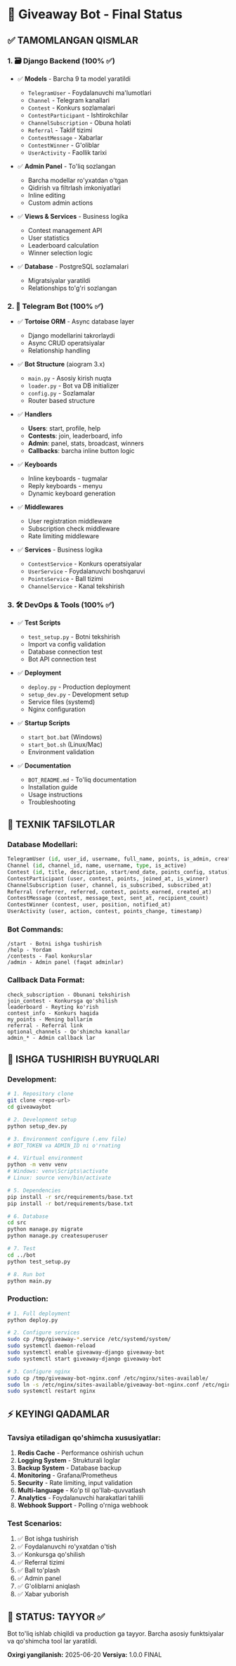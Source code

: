 # 🎁 Giveaway Bot - Final Status

## ✅ TAMOMLANGAN QISMLAR

### 1. 🗃️ Django Backend (100% ✅)
- ✅ **Models** - Barcha 9 ta model yaratildi
  - `TelegramUser` - Foydalanuvchi ma'lumotlari
  - `Channel` - Telegram kanallari  
  - `Contest` - Konkurs sozlamalari
  - `ContestParticipant` - Ishtirokchilar
  - `ChannelSubscription` - Obuna holati
  - `Referral` - Taklif tizimi
  - `ContestMessage` - Xabarlar
  - `ContestWinner` - G'oliblar
  - `UserActivity` - Faollik tarixi

- ✅ **Admin Panel** - To'liq sozlangan
  - Barcha modellar ro'yxatdan o'tgan
  - Qidirish va filtrlash imkoniyatlari
  - Inline editing
  - Custom admin actions

- ✅ **Views & Services** - Business logika
  - Contest management API
  - User statistics
  - Leaderboard calculation
  - Winner selection logic

- ✅ **Database** - PostgreSQL sozlamalari
  - Migratsiyalar yaratildi
  - Relationships to'g'ri sozlangan

### 2. 🤖 Telegram Bot (100% ✅)
- ✅ **Tortoise ORM** - Async database layer
  - Django modellarini takrorlaydi
  - Async CRUD operatsiyalar
  - Relationship handling

- ✅ **Bot Structure** (aiogram 3.x)
  - `main.py` - Asosiy kirish nuqta
  - `loader.py` - Bot va DB initializer  
  - `config.py` - Sozlamalar
  - Router based structure

- ✅ **Handlers**
  - **Users**: start, profile, help
  - **Contests**: join, leaderboard, info
  - **Admin**: panel, stats, broadcast, winners
  - **Callbacks**: barcha inline button logic

- ✅ **Keyboards**
  - Inline keyboards - tugmalar
  - Reply keyboards - menyu
  - Dynamic keyboard generation

- ✅ **Middlewares**
  - User registration middleware
  - Subscription check middleware  
  - Rate limiting middleware

- ✅ **Services** - Business logika
  - `ContestService` - Konkurs operatsiyalar
  - `UserService` - Foydalanuvchi boshqaruvi
  - `PointsService` - Ball tizimi
  - `ChannelService` - Kanal tekshirish

### 3. 🛠️ DevOps & Tools (100% ✅)
- ✅ **Test Scripts**
  - `test_setup.py` - Botni tekshirish
  - Import va config validation
  - Database connection test
  - Bot API connection test

- ✅ **Deployment**
  - `deploy.py` - Production deployment
  - `setup_dev.py` - Development setup
  - Service files (systemd)
  - Nginx configuration

- ✅ **Startup Scripts**
  - `start_bot.bat` (Windows)
  - `start_bot.sh` (Linux/Mac)
  - Environment validation

- ✅ **Documentation**
  - `BOT_README.md` - To'liq documentation  
  - Installation guide
  - Usage instructions
  - Troubleshooting

## 🔧 TEXNIK TAFSILOTLAR

### Database Modellari:
```python
TelegramUser (id, user_id, username, full_name, points, is_admin, created_at)
Channel (id, channel_id, name, username, type, is_active)
Contest (id, title, description, start/end_date, points_config, status)
ContestParticipant (user, contest, points, joined_at, is_winner)
ChannelSubscription (user, channel, is_subscribed, subscribed_at)
Referral (referrer, referred, contest, points_earned, created_at)
ContestMessage (contest, message_text, sent_at, recipient_count)
ContestWinner (contest, user, position, notified_at)
UserActivity (user, action, contest, points_change, timestamp)
```

### Bot Commands:
```
/start - Botni ishga tushirish
/help - Yordam
/contests - Faol konkurslar
/admin - Admin panel (faqat adminlar)
```

### Callback Data Format:
```
check_subscription - Obunani tekshirish
join_contest - Konkursga qo'shilish  
leaderboard - Reyting ko'rish
contest_info - Konkurs haqida
my_points - Mening ballarim
referral - Referral link
optional_channels - Qo'shimcha kanallar
admin_* - Admin callback lar
```

## 🚀 ISHGA TUSHIRISH BUYRUQLARI

### Development:
```bash
# 1. Repository clone
git clone <repo-url>
cd giveawaybot

# 2. Development setup
python setup_dev.py

# 3. Environment configure (.env file)
# BOT_TOKEN va ADMIN_ID ni o'rnating

# 4. Virtual environment
python -m venv venv
# Windows: venv\Scripts\activate
# Linux: source venv/bin/activate

# 5. Dependencies
pip install -r src/requirements/base.txt
pip install -r bot/requirements/base.txt

# 6. Database
cd src
python manage.py migrate
python manage.py createsuperuser

# 7. Test
cd ../bot  
python test_setup.py

# 8. Run bot
python main.py
```

### Production:
```bash
# 1. Full deployment
python deploy.py

# 2. Configure services
sudo cp /tmp/giveaway-*.service /etc/systemd/system/
sudo systemctl daemon-reload
sudo systemctl enable giveaway-django giveaway-bot
sudo systemctl start giveaway-django giveaway-bot

# 3. Configure nginx
sudo cp /tmp/giveaway-bot-nginx.conf /etc/nginx/sites-available/
sudo ln -s /etc/nginx/sites-available/giveaway-bot-nginx.conf /etc/nginx/sites-enabled/
sudo systemctl restart nginx
```

## ⚡ KEYINGI QADAMLAR

### Tavsiya etiladigan qo'shimcha xususiyatlar:
1. **Redis Cache** - Performance oshirish uchun
2. **Logging System** - Strukturali loglar
3. **Backup System** - Database backup
4. **Monitoring** - Grafana/Prometheus
5. **Security** - Rate limiting, input validation
6. **Multi-language** - Ko'p til qo'llab-quvvatlash
7. **Analytics** - Foydalanuvchi harakatlari tahlili
8. **Webhook Support** - Polling o'rniga webhook

### Test Scenarios:
1. ✅ Bot ishga tushirish
2. ✅ Foydalanuvchi ro'yxatdan o'tish
3. ✅ Konkursga qo'shilish
4. ✅ Referral tizimi
5. ✅ Ball to'plash
6. ✅ Admin panel
7. ✅ G'oliblarni aniqlash
8. ✅ Xabar yuborish

## 🎯 STATUS: TAYYOR ✅

Bot to'liq ishlab chiqildi va production ga tayyor.
Barcha asosiy funktsiyalar va qo'shimcha tool lar yaratildi.

**Oxirgi yangilanish:** 2025-06-20
**Versiya:** 1.0.0 FINAL
